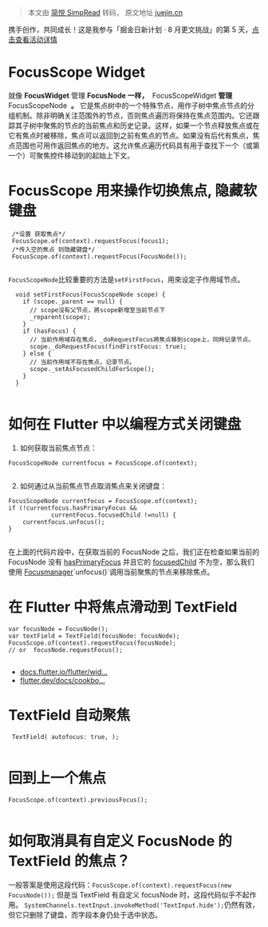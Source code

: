 > 本文由 [简悦 SimpRead](http://ksria.com/simpread/) 转码， 原文地址 [juejin.cn](https://juejin.cn/post/7128388355624009742)

携手创作，共同成长！这是我参与「掘金日新计划 · 8 月更文挑战」的第 5 天，[点击查看活动详情](https://juejin.cn/post/7123120819437322247 "https://juejin.cn/post/7123120819437322247")

FocusScope Widget
=================

就像 **FocusWidget** 管理 **FocusNode 一样，**  FocusScopeWidget **管理** FocusScopeNode  **。** 它是焦点树中的一个特殊节点，用作子树中焦点节点的分组机制。除非明确关注范围外的节点，否则焦点遍历将保持在焦点范围内。它还跟踪其子树中聚焦的节点的当前焦点和历史记录。这样，如果一个节点释放焦点或在它有焦点时被移除，焦点可以返回到之前有焦点的节点。如果没有后代有焦点，焦点范围也可用作返回焦点的地方。这允许焦点遍历代码具有用于查找下一个（或第一个）可聚焦控件移动到的起始上下文。

FocusScope 用来操作切换焦点, 隐藏软键盘
==========================

```
 /*设置 获取焦点*/
 FocusScope.of(context).requestFocus(focus1);
 /*传入空的焦点 则隐藏键盘*/
 FocusScope.of(context).requestFocus(FocusNode());


```

`FocusScopeNode`比较重要的方法是`setFirstFocus`，用來设定子作用域节点。

```
  void setFirstFocus(FocusScopeNode scope) {
    if (scope._parent == null) {
      // scope沒有父节点，將scope新增至当前节点下
      _reparent(scope);
    }
    if (hasFocus) {
      // 当前作用域存在焦点，_doRequestFocus將焦点移到scope上，同時记录节点。
      scope._doRequestFocus(findFirstFocus: true);
    } else {
      // 当前作用域不存在焦点，记录节点。
      scope._setAsFocusedChildForScope();
    }
  }


```

如何在 Flutter 中以编程方式关闭键盘
======================

1.  如何获取当前焦点节点：

```
FocusScopeNode currentfocus = FocusScope.of(context); 


```

2.  如何通过从当前焦点节点取消焦点来关闭键盘：

```
FocusScopeNode currentfocus = FocusScope.of(context); 
if (!currentfocus.hasPrimaryFocus &&
            currentFocus.focusedChild !=null) { 
    currentfocus.unfocus();
}


```

在上面的代码片段中，在获取当前的 FocusNode 之后，我们正在检查如果当前的 FocusNode 没有 [hasPrimaryFocus](https://link.juejin.cn?target=https%3A%2F%2Fapi.flutter.dev%2Fflutter%2Fwidgets%2FFocusNode%2FhasPrimaryFocus.html "https://api.flutter.dev/flutter/widgets/FocusNode/hasPrimaryFocus.html") 并且它的 [focusedChild](https://link.juejin.cn?target=https%3A%2F%2Fapi.flutter.dev%2Fflutter%2Fwidgets%2FFocusScopeNode%2FfocusedChild.html "https://api.flutter.dev/flutter/widgets/FocusScopeNode/focusedChild.html") 不为空，那么我们使用 [Focusmanager](https://link.juejin.cn?target=https%3A%2F%2Fapi.flutter.dev%2Fflutter%2Fwidgets%2FFocusManager-class.html "https://api.flutter.dev/flutter/widgets/FocusManager-class.html")`unfocus()`调用当前聚焦的节点来移除焦点。

在 Flutter 中将焦点滑动到 TextField
===========================

```
var focusNode = FocusNode(); 
var textField = TextField(focusNode: focusNode);  FocusScope.of(context).requestFocus(focusNode); 
// or  focusNode.requestFocus(); 


```

*   [docs.flutter.io/flutter/wid…](https://link.juejin.cn?target=https%3A%2F%2Fdocs.flutter.io%2Fflutter%2Fwidgets%2FFocusNode-class.html "https://docs.flutter.io/flutter/widgets/FocusNode-class.html")
*   [flutter.dev/docs/cookbo…](https://link.juejin.cn?target=https%3A%2F%2Fflutter.dev%2Fdocs%2Fcookbook%2Fforms%2Ffocus "https://flutter.dev/docs/cookbook/forms/focus")

TextField 自动聚焦
==============

```
 TextField( autofocus: true, ); 


```

回到上一个焦点
=======

```
FocusScope.of(context).previousFocus();


```

如何取消具有自定义 FocusNode 的 TextField 的焦点？
====================================

一般答案是使用这段代码：`FocusScope.of(context).requestFocus(new FocusNode());` 但是当 TextField 有自定义 focusNode 时，这段代码似乎不起作用。 `SystemChannels.textInput.invokeMethod('TextInput.hide');`仍然有效，但它只删除了键盘，而字段本身仍处于选中状态。